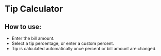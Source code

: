 # Tip Calculator

## How to use:
- Enter the bill amount.
- Select a tip percentage, or enter a custom percent.
- Tip is calculated automatically once percent or bill amount are changed. 

